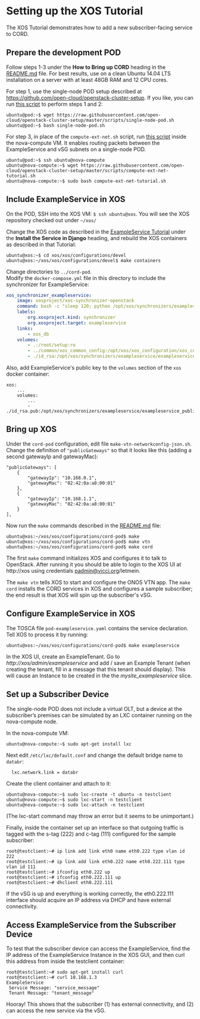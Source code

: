 # Setting up the XOS Tutorial

The XOS Tutorial demonstrates how to add a new subscriber-facing
service to CORD.  

## Prepare the development POD

Follow steps 1-3 under the **How to Bring up CORD** heading in the
[README.md](./README.md) file.  For best results, use on a clean Ubuntu 14.04
LTS installation on a server with at least 48GB RAM and 12 CPU cores.

For step 1, use the single-node POD setup described at
https://github.com/open-cloud/openstack-cluster-setup.  If you like, you can run
[this script](https://github.com/open-cloud/openstack-cluster-setup/blob/master/scripts/single-node-pod.sh) to perform steps 1 and 2:

```
ubuntu@pod:~$ wget https://raw.githubusercontent.com/open-cloud/openstack-cluster-setup/master/scripts/single-node-pod.sh
ubuntu@pod:~$ bash single-node-pod.sh
```

For step 3, in place of the `compute-ext-net.sh` script, run
[this script](https://github.com/open-cloud/openstack-cluster-setup/blob/master/scripts/compute-ext-net-tutorial.sh)
inside the nova-compute VM.  It enables routing packets between the ExampleService and vSG subnets on a
single-node POD.

```
ubuntu@pod:~$ ssh ubuntu@nova-compute
ubuntu@nova-compute:~$ wget https://raw.githubusercontent.com/open-cloud/openstack-cluster-setup/master/scripts/compute-ext-net-tutorial.sh
ubuntu@nova-compute:~$ sudo bash compute-ext-net-tutorial.sh
```

## Include ExampleService in XOS

On the POD, SSH into the XOS VM: `$ ssh ubuntu@xos`.  You will see the XOS repository
checked out under `~/xos/`

Change the XOS code as described in the
[ExampleService Tutorial](http://guide.xosproject.org/devguide/exampleservice/)
under the **Install the Service in Django** heading, and rebuild the XOS containers as
described in that Tutorial:

```
ubuntu@xos:~$ cd xos/xos/configurations/devel
ubuntu@xos:~/xos/xos/configurations/devel$ make containers
```

Change directories to `../cord-pod`.  
Modify the `docker-compose.yml` file in this directory to include the synchronizer
for ExampleService:

```yaml
xos_synchronizer_exampleservice:
    image: xosproject/xos-synchronizer-openstack
    command: bash -c "sleep 120; python /opt/xos/synchronizers/exampleservice/exampleservice-synchronizer.py -C /root/setup/files/exampleservice_config"
    labels:
        org.xosproject.kind: synchronizer
        org.xosproject.target: exampleservice
    links:
        - xos_db
    volumes:
        - .:/root/setup:ro
        - ../common/xos_common_config:/opt/xos/xos_configuration/xos_common_config:ro
        - ./id_rsa:/opt/xos/synchronizers/exampleservice/exampleservice_private_key:ro
```

Also, add ExampleService's public key to the `volumes` section of the `xos` docker container:

```
xos:
    ...
    volumes:
        ...
        - ./id_rsa.pub:/opt/xos/synchronizers/exampleservice/exampleservice_public_key:ro 
```

## Bring up XOS

Under the `cord-pod` configuration, edit file `make-vtn-networkconfig-json.sh`.
Change the definition of `"publicGateways"` so that it looks like this (adding
  a second gatewayIp and gatewayMac):

```
"publicGateways": [
    {
        "gatewayIp": "10.168.0.1",
        "gatewayMac": "02:42:0a:a8:00:01"
    },
    {
        "gatewayIp": "10.168.1.1",
        "gatewayMac": "02:42:0a:a8:00:01"
    }
],
```

Now run the `make` commands described in the [README.md](./README.md) file:

```
ubuntu@xos:~/xos/xos/configurations/cord-pod$ make
ubuntu@xos:~/xos/xos/configurations/cord-pod$ make vtn
ubuntu@xos:~/xos/xos/configurations/cord-pod$ make cord
```

The first `make` command initializes XOS and configures it to talk to OpenStack.
After running it you should be able to login to the XOS UI at http://xos
using credentials padmin@vicci.org/letmein.

The `make vtn` tells XOS to start and configure the ONOS VTN app.  The `make cord`
installs the CORD services in XOS and configures a sample subscriber; the end
result is that XOS will spin up the subscriber's vSG.

## Configure ExampleService in XOS

The TOSCA file `pod-exampleservice.yaml` contains the service declaration.
Tell XOS to process it by running:

```
ubuntu@xos:~/xos/xos/configurations/cord-pod$ make exampleservice
```

In the XOS UI, create an ExampleTenant. Go to *http://xos/admin/exampleservice*
and add / save an Example Tenant (when creating the tenant, fill in a message that
this tenant should display).  This will cause an Instance to be created
in the the *mysite_exampleservice* slice.

## Set up a Subscriber Device

The single-node POD does not include a virtual OLT, but a device at the
subscriber’s premises can be simulated by an LXC container running on the
nova-compute node.

In the nova-compute VM:

```
ubuntu@nova-compute:~$ sudo apt-get install lxc
```

Next edit `/etc/lxc/default.conf` and change the default bridge name to `databr`:

```
  lxc.network.link = databr
```

Create the client container and attach to it:

```
ubuntu@nova-compute:~$ sudo lxc-create -t ubuntu -n testclient
ubuntu@nova-compute:~$ sudo lxc-start -n testclient
ubuntu@nova-compute:~$ sudo lxc-attach -n testclient
```

(The lxc-start command may throw an error but it seems to be unimportant.)

Finally, inside the container set up an interface so that outgoing traffic
is tagged with the s-tag (222) and c-tag (111) configured for the
sample subscriber:

```
root@testclient:~# ip link add link eth0 name eth0.222 type vlan id 222
root@testclient:~# ip link add link eth0.222 name eth0.222.111 type vlan id 111
root@testclient:~# ifconfig eth0.222 up
root@testclient:~# ifconfig eth0.222.111 up
root@testclient:~# dhclient eth0.222.111
```

If the vSG is up and everything is working correctly, the eth0.222.111
interface should acquire an IP address via DHCP and have external connectivity.

## Access ExampleService from the Subscriber Device

To test that the subscriber device can access the ExampleService, find the IP
address of the ExampleService Instance in the XOS GUI, and then curl this
address from inside the testclient container:

```
root@testclient:~# sudo apt-get install curl
root@testclient:~# curl 10.168.1.3
ExampleService
 Service Message: "service_message"
 Tenant Message: "tenant_message"
```

Hooray!  This shows that the subscriber (1) has external connectivity, and
(2) can access the new service via the vSG.
